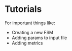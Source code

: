 # Tutorials

For important things like:

- Creating a new FSM
- Adding params to input file
- Adding metrics

